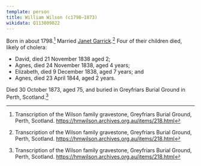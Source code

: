 ```yaml
---
template: person
title: William Wilson (c1798–1873)
wikidata: Q113009822
---
```


Born in about 1798.[^1]
Married [Janet Garrick](./janet-garrick.html).[^1]
Four of their children died, likely of cholera:
* David, died 21 November 1838 aged 2;
* Agnes, died 24 November 1838, aged 4 years;
* Elizabeth, died 9 December 1838, aged 7 years; and
* Agnes, died 23 April 1844, aged 2 years.

Died 30 October 1873, aged 75, and buried in Greyfriars Burial Ground in Perth, Scotland.[^1]

[^1]: Transcription of the Wilson family gravestone, Greyfriars Burial Ground, Perth, Scotland.
    https://hmwilson.archives.org.au/items/218.html

